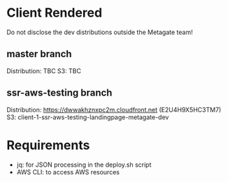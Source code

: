 # Client Rendered

Do not disclose the dev distributions outside the Metagate team!

## master branch

Distribution: TBC
S3: TBC

## ssr-aws-testing branch

Distribution: https://dwwakhznxpc2m.cloudfront.net (E2U4H9X5HC3TM7)
S3: client-1-ssr-aws-testing-landingpage-metagate-dev

# Requirements

- jq: for JSON processing in the deploy.sh script
- AWS CLI: to access AWS resources
